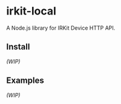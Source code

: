 # irkit-local

A Node.js library for IRKit Device HTTP API.

## Install

_(WIP)_

## Examples

_(WIP)_

